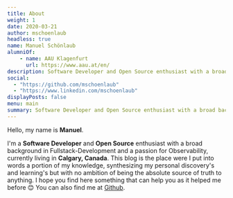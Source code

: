 ```yaml
---
title: About 
weight: 1
date: 2020-03-21
author: mschoenlaub
headless: true
name: Manuel Schönlaub
alumniOf:
    - name: AAU Klagenfurt
      url: https://www.aau.at/en/
description: Software Developer and Open Source enthusiast with a broad background in Fullstack-Development and a passion for Observability.
social:
  - "https://github.com/mschoenlaub"
  - "https://www.linkedin.com/mschoenlaub"
displayPosts: false
menu: main
summary: Software Developer and Open Source enthusiast with a broad background in Fullstack-Development and a passion for Observability.
---
```


Hello, my name is **Manuel**.

I'm a **Software Developer** and **Open Source** enthusiast with a broad background in Fullstack-Development and a passion for Observability, currently living in **Calgary, Canada**.
This blog is the place were I put into words a portion of my knowledge, synthesizing my personal discovery's and learning's but with no ambition of being the absolute source of truth to anything. I hope you find here something that can help you as it helped me before 😊
You can also find me at [Github](https://github.com/mschoenlaub).
